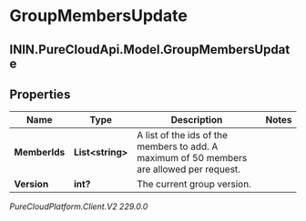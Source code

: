 # GroupMembersUpdate

## ININ.PureCloudApi.Model.GroupMembersUpdate

## Properties

|Name | Type | Description | Notes|
|------------ | ------------- | ------------- | -------------|
| **MemberIds** | **List&lt;string&gt;** | A list of the ids of the members to add. A maximum of 50 members are allowed per request. | |
| **Version** | **int?** | The current group version. | |



_PureCloudPlatform.Client.V2 229.0.0_
